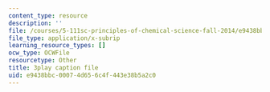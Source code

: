 ```yaml
---
content_type: resource
description: ''
file: /courses/5-111sc-principles-of-chemical-science-fall-2014/e9438bbc00074d656c4f443e38b5a2c0_htRqniQFm5g.srt
file_type: application/x-subrip
learning_resource_types: []
ocw_type: OCWFile
resourcetype: Other
title: 3play caption file
uid: e9438bbc-0007-4d65-6c4f-443e38b5a2c0
---
```

